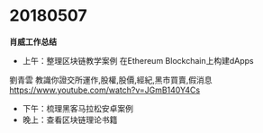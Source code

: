 # 20180507

**肖威工作总结**
- 上午：整理区块链教学案例
在Ethereum Blockchain上构建dApps

劉青雲 教識你證交所運作,股權,股價,經紀,黑市買賣,假消息
https://www.youtube.com/watch?v=JGmB140Y4Cs
- 下午：梳理黑客马拉松安卓案例
- 晚上：查看区块链理论书籍
